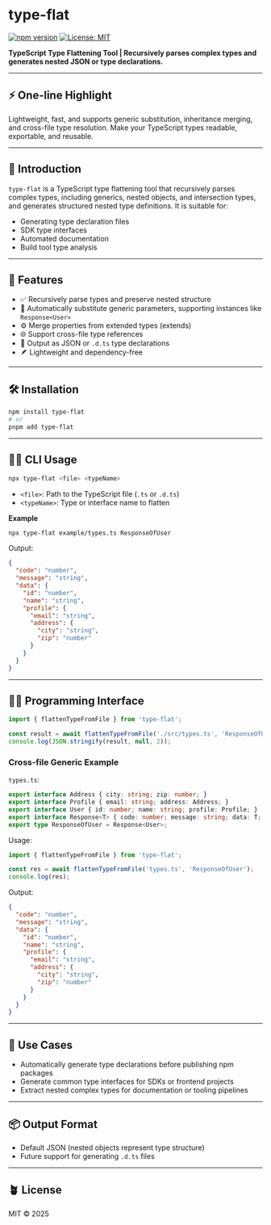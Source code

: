 
# type-flat

[![npm version](https://img.shields.io/npm/v/type-flat?color=brightgreen)](https://www.npmjs.com/package/type-flat)
[![License: MIT](https://img.shields.io/badge/License-MIT-blue.svg)](LICENSE)

**TypeScript Type Flattening Tool | Recursively parses complex types and generates nested JSON or type declarations.**

---

## ⚡ One-line Highlight
Lightweight, fast, and supports generic substitution, inheritance merging, and cross-file type resolution. Make your TypeScript types readable, exportable, and reusable.

---

## 🧩 Introduction
`type-flat` is a TypeScript type flattening tool that recursively parses complex types, including generics, nested objects, and intersection types, and generates structured nested type definitions. It is suitable for:

- Generating type declaration files
- SDK type interfaces
- Automated documentation
- Build tool type analysis

---

## 🚀 Features
- ✅ Recursively parse types and preserve nested structure  
- 🧠 Automatically substitute generic parameters, supporting instances like `Response<User>`  
- ⚙️ Merge properties from extended types (extends)  
- 🌐 Support cross-file type references  
- 📘 Output as JSON or `.d.ts` type declarations  
- 🪶 Lightweight and dependency-free  

---

## 🛠️ Installation
```bash
npm install type-flat
# or
pnpm add type-flat
````

---

## 🧑‍💻 CLI Usage

```bash
npx type-flat <file> <typeName>
```

* `<file>`: Path to the TypeScript file (`.ts` or `.d.ts`)
* `<typeName>`: Type or interface name to flatten

**Example**

```bash
npx type-flat example/types.ts ResponseOfUser
```

Output:

```json
{
  "code": "number",
  "message": "string",
  "data": {
    "id": "number",
    "name": "string",
    "profile": {
      "email": "string",
      "address": {
        "city": "string",
        "zip": "number"
      }
    }
  }
}
```

---

## 🧑‍💻 Programming Interface

```ts
import { flattenTypeFromFile } from 'type-flat';

const result = await flattenTypeFromFile('./src/types.ts', 'ResponseOfUser');
console.log(JSON.stringify(result, null, 2));
```

### Cross-file Generic Example

`types.ts`:

```ts
export interface Address { city: string; zip: number; }
export interface Profile { email: string; address: Address; }
export interface User { id: number; name: string; profile: Profile; }
export interface Response<T> { code: number; message: string; data: T; }
export type ResponseOfUser = Response<User>;
```

Usage:

```ts
import { flattenTypeFromFile } from 'type-flat';

const res = await flattenTypeFromFile('types.ts', 'ResponseOfUser');
console.log(res);
```

Output:

```json
{
  "code": "number",
  "message": "string",
  "data": {
    "id": "number",
    "name": "string",
    "profile": {
      "email": "string",
      "address": {
        "city": "string",
        "zip": "number"
      }
    }
  }
}
```

---

## 🧱 Use Cases

* Automatically generate type declarations before publishing npm packages
* Generate common type interfaces for SDKs or frontend projects
* Extract nested complex types for documentation or tooling pipelines

---

## 📦 Output Format

* Default JSON (nested objects represent type structure)
* Future support for generating `.d.ts` files

---

## 🪴 License

MIT © 2025

```
